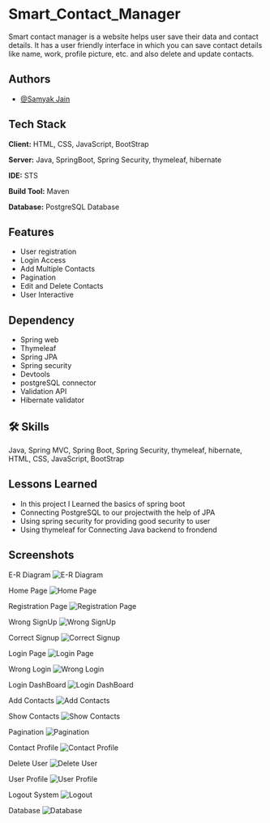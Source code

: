 # Smart_Contact_Manager

Smart contact manager is a website helps user save their data and contact details. It has a user friendly interface in which you can save contact details like name, work, profile picture, etc. and also delete and update contacts.


## Authors

- [@Samyak Jain](https://www.github.com/roboanonymous)

## Tech Stack

**Client:** HTML, CSS, JavaScript, BootStrap

**Server:** Java, SpringBoot, Spring Security, thymeleaf, hibernate

**IDE:** STS

**Build Tool:** Maven

**Database:** PostgreSQL Database



## Features

- User registration
- Login Access
- Add Multiple Contacts
- Pagination
- Edit and Delete Contacts
- User Interactive


##  Dependency

- Spring web
- Thymeleaf
- Spring JPA
- Spring security
- Devtools
- postgreSQL connector
- Validation API
- Hibernate validator


## 🛠 Skills
Java, Spring MVC, Spring Boot, Spring Security, thymeleaf, hibernate, HTML, CSS, JavaScript, BootStrap


## Lessons Learned

- In this project I Learned the basics of spring boot
- Connecting PostgreSQL to our projectwith the help of JPA
- Using spring security for providing good security to user
- Using thymeleaf for Connecting Java backend to frondend




 ## Screenshots

E-R Diagram
![E-R Diagram](https://github.com/roboanonymous/Smart_Contact_Manager/blob/main/Project_screenshot/0%20contact%20manager%20E-R%20daigram.png)

Home Page
![Home Page](https://github.com/roboanonymous/Smart_Contact_Manager/blob/main/Project_screenshot/1%20Home-page.png)

Registration Page
![Registration Page](https://github.com/roboanonymous/Smart_Contact_Manager/blob/main/Project_screenshot/2%20SignUp.png)

Wrong SignUp
![Wrong SignUp](https://github.com/roboanonymous/Smart_Contact_Manager/blob/main/Project_screenshot/3%20wrong-signup.png)

Correct Signup
![Correct Signup](https://github.com/roboanonymous/Smart_Contact_Manager/blob/main/Project_screenshot/4%20Correct-signup.png)

Login Page
![Login Page](https://github.com/roboanonymous/Smart_Contact_Manager/blob/main/Project_screenshot/5%20login-page.png)

Wrong Login
![Wrong Login](https://github.com/roboanonymous/Smart_Contact_Manager/blob/main/Project_screenshot/6%20wrong%20login.png)

Login DashBoard
![Login DashBoard](https://github.com/roboanonymous/Smart_Contact_Manager/blob/main/Project_screenshot/7%20login-dashboard.png)

Add Contacts
![Add Contacts](https://github.com/roboanonymous/Smart_Contact_Manager/blob/main/Project_screenshot/8%20Add-contact.png)

Show Contacts
![Show Contacts](https://github.com/roboanonymous/Smart_Contact_Manager/blob/main/Project_screenshot/9%20Show-contacts.png)

Pagination
![Pagination](https://github.com/roboanonymous/Smart_Contact_Manager/blob/main/Project_screenshot/10%20Pagination.png)

Contact Profile
![Contact Profile](https://github.com/roboanonymous/Smart_Contact_Manager/blob/main/Project_screenshot/11%20User-profile.png)

Delete User
![Delete User](https://github.com/roboanonymous/Smart_Contact_Manager/blob/main/Project_screenshot/12%20Delete-usere.png)

User Profile
![User Profile](https://github.com/roboanonymous/Smart_Contact_Manager/blob/main/Project_screenshot/13%20Profile-page.png)

Logout System
![Logout](https://github.com/roboanonymous/Smart_Contact_Manager/blob/main/Project_screenshot/14%20Logout%20system.png)

Database
![Database](https://github.com/roboanonymous/Smart_Contact_Manager/blob/main/Project_screenshot/15%20Database.png)
